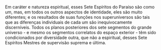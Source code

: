﻿Em caráter e natureza espiritual, esses Sete Espíritos do Paraíso são como um, mas, em todos os outros aspectos de identidade, eles são muito diferentes; e os resultados de suas funções nos superuniversos são tais que as diferenças individuais de cada um são inequivocamente discerníveis. Todos os planos posteriores dos sete segmentos do grande universo - e mesmo os segmentos correlatos do espaço exterior - têm sido condicionados por diversidade outra, que não a espiritual, desses Sete Espíritos Mestres de supervisão suprema e última.